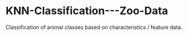 # KNN-Classification---Zoo-Data
Classification of animal classes based on characteristics / feature data.
